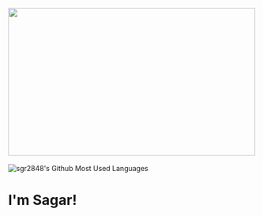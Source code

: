 
<img src="https://media.giphy.com/media/3ornk57KwDXf81rjWM/giphy.gif" width="500" height="300" frameBorder="0" class="giphy-embed" allowFullScreen></img>
<br></br>
<img src="https://github-readme-stats.vercel.app/api/top-langs/?username=sgr2848&layout=compact&text_color=daf7dc&bg_color=151515" alt="sgr2848's Github Most Used Languages">
</div>

#   I'm Sagar!
